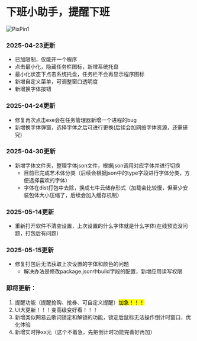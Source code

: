 # 下班小助手，提醒下班
![PixPin1](https://github.com/user-attachments/assets/23ff1900-bad3-4a6c-b448-339b735a33a0)
### 2025-04-23更新

- 已加限制，仅能开一个程序
- 点击最小化，隐藏任务栏图标，新增系统托盘
- 最小化状态下点击系统托盘，任务栏不会再显示程序图标
- 新增自定义菜单，可调整窗口透明度
- 新增换字体按钮

### 2025-04-24更新

- 修复再次点击exe会在任务管理器新增一个进程的bug
- 新增换字体弹窗，选择字体之后可进行更换(后续会加网络字体资源，还需研究)

### 2025-04-30更新

- 新增字体文件夹，整理字体json文件，根据json调用对应字体并进行切换
  - 目前已完成艺术体分类（后续会根据json中的type字段进行字体分类，方便选择喜欢的字体）
  - 字体在dist打包中去除，换成七牛云储存形式（加载会比较慢，但至少安装包体大小压缩了，后续会加入缓存机制）

### 2025-05-14更新

- 重新打开软件不清空设置，上次设置的什么字体就是什么字体(在线预览没问题，打包后有问题)

### 2025-05-15更新

- 修复打包后无法获取上次设置的字体和颜色的问题
  - 解决办法是修改package.json中build字段的配置，新增应用读写权限

### 即将更新：
1. 提醒功能（提醒抢购、抢券、可自定义提醒）<mark>加急！！！  </mark>
2. UI大更新！！！变高级变好看！！！
3. 新增类似网易云歌词锁定和解锁的功能，锁定后鼠标无法操作倒计时窗口，优化体验
4. 新增实时挣xx元（这个不着急，先把倒计时功能完善好再加）